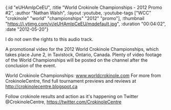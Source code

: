 {:id "eUHAmIpCeEU",
 :title "World Crokinole Championships - 2012 Promo #2",
 :author "Nathan Walsh",
 :layout :youtube,
 :youtube-tags ["WCC" "crokinole" "world" "championships" "2012" "promo"],
 :thumbnail "https://i.ytimg.com/vi/eUHAmIpCeEU/mqdefault.jpg",
 :duration "00:04:02",
 :date "2012-05-20"}

I do not own the rights to this audio track.

A promotional video for the 2012 World Crokinole Championships, which takes place June 2, in Tavistock, Ontario, Canada. Plenty of video footage of the World Championships will be posted on the channel after the conclusion of the event.

World Crokinole Championships: www.worldcrokinole.com For more from CrokinoleCentre, find full tournament previews and reviews at http://crokinolecentre.blogspot.ca

Follow crokinole results and action as it's happening on Twitter @CrokinoleCentre, https://twitter.com/CrokinoleCentre
